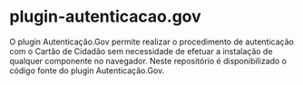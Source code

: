 # plugin-autenticacao.gov
O plugin Autenticação.Gov permite realizar o procedimento de autenticação com o Cartão de Cidadão sem necessidade de efetuar a instalação de qualquer componente no navegador. Neste repositório é disponibilizado o código fonte do plugin Autenticação.Gov.
